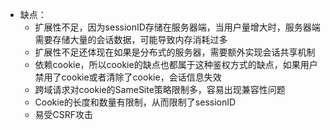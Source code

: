 - 缺点：
    - 扩展性不足，因为sessionID存储在服务器端，当用户量增大时，服务器端需要存储大量的会话数据，可能导致内存消耗过多
    - 扩展性不足还体现在如果是分布式的服务器，需要额外实现会话共享机制
    - 依赖cookie，所以cookie的缺点也都属于这种鉴权方式的缺点，如果用户禁用了cookie或者清除了cookie，会话信息失效
    - 跨域请求对cookie的SameSite策略限制多，容易出现兼容性问题
    - Cookie的长度和数量有限制，从而限制了sessionID
    - 易受CSRF攻击